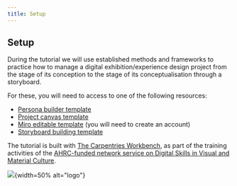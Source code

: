```yaml
---
title: Setup
---
```


## Setup
During the tutorial we will use established methods and frameworks to practice how to manage a digital exhibition/experience design project from the stage of its conception to the stage of its conceptualisation through a storyboard. 

For these, you will need to access to one of the following resources: 

- [Persona builder template](files/persona-digital-experience.pdf)
- [Project canvas template](files/project-canvas.pdf) 
- [Miro editable template](https://miro.com/templates/project-canvas-2/) (you will need to create an account) 
- [Storyboard building template](https://museumsvictoria.com.au/media/6716/making-history-storyboard-tempate.pdf) 

 


The tutorial is built with [The Carpentries Workbench](https://carpentries.github.io/sandpaper-docs/), as part of the training activities of the [AHRC-funded network service on Digital Skills in Visual and Material Culture](https://www.culturedigitalskills.org). 

![](../episodes/fig/colorlogo_centre.png){width=50% alt="logo"}

